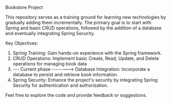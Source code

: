 Bookstore Project

This repository serves as a training ground for learning new technologies by gradually adding them incrementally. The primary goal is to start with Spring and basic CRUD operations, followed by the addition of a database and eventually integrating Spring Security.

Key Objectives:
1. Spring Training: Gain hands-on experience with the Spring framework.
2. CRUD Operations: Implement basic Create, Read, Update, and Delete operations for managing book data
4.  --- Current phase --------> Database Integration: Incorporate a database to persist and retrieve book information.
5. Spring Security: Enhance the project's security by integrating Spring Security for authentication and authorization.

Feel free to explore the code and provide feedback or suggestions.

